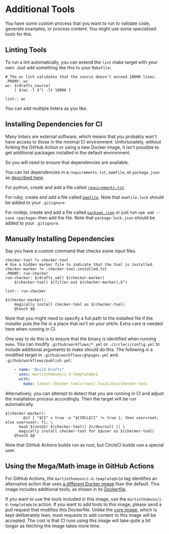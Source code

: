 # Additional Tools

You have some custom process that you want to run to validate code, generate
examples, or process content.  You might use some specialized tools for this.


## Linting Tools

To run a lint automatically, you can extend the `lint` make target with your
own.  Just add something like this to your `Makefile`:

```make
# The wc lint validates that the source doesn't exceed 10000 lines.
.PHONY: wc
wc: $(drafts_source)
	[ $(wc -l $^) -lt 10000 ]

lint:: wc
```

You can add multiple linters as you like.


## Installing Dependencies for CI

Many linters are external software, which means that you probably won't have
access to those in the minimal CI environment.  Unfortunately, without forking
the GitHub Action or using a new Docker image, it isn't possible to get
additional packages installed in the default environment.

So you will need to ensure that dependencies are available.

You can list dependencies in a `requirements.txt`, `Gemfile`, or `package.json`
as [described here](https://github.com/martinthomson/i-d-template/blob/main/deps.mk).

For python, create and add a file called
[`requirements.txt`](https://pip.pypa.io/en/stable/reference/requirements-file-format/).

For ruby, create and add a file called 
[`Gemfile`](https://bundler.io/man/gemfile.5.html).  Note that `Gemfile.lock`
should be added to your `.gitignore`.

For nodejs, create and add a file called
[`package.json`](https://docs.npmjs.com/cli/v8/configuring-npm/package-json)
or just run `npm add --save <package>` then add the file.  Note that
`package-lock.json` should be added to your `.gitignore`.


## Manually Installing Dependencies

Say you have a custom command that checks some input files.

```make
checker-tool ?= checker-tool
# Use a hidden marker file to indicate that the tool is installed.
checker-marker ?= .checker-tool-installed.txt
.PHONY: run-checker
run-checker: $(drafts_xml) $(checker-marker)
	$(checker-tool) $(filter-out $(checker-marker),$^)

lint:: run-checker

$(checker-marker):
	magically install checker-tool as $(checker-tool)
	@touch $@
```

Note that you might need to specify a full path to the installed file if the
installer puts the file in a place that isn't on your `$PATH`. Extra care is
needed here when running in CI.

One way to do this is to ensure that the binary is identified when running
`make`.  You can modify `.github/workflows/*.yml` or `.circleci/config.yml`
to include additional arguments to make should do this.  The following is a
modified target in `.github/workflows/ghpages.yml` and
`.github/workflows/publish.yml`:

```yaml
    - name: "Build Drafts"
      uses: martinthomson/i-d-template@v1
      with:
        make: latest checker-tool=/root/.local/bin/checker-tool
```

Alternatively, you can attempt to detect that you are running in CI and adjust
the installation process accordingly.  Then the target will be run
automatically.

```make
$(checker-marker):
        @if [ "$CI" = true -a "$CIRCLECI" != true ]; then user=root; else user=user; fi; \
	  hash $(notdir $(checker-tool)) 2>/dev/null || \
	  magically install checker-tool for $$user as $(checker-tool)
	@touch $@
```

Note that GitHub Actions builds run as root, but CircleCI builds use a special user.


## Using the Mega/Math image in GitHub Actions

For GitHub Actions, the `martinthomson/i-d-template@v1m` tag identifies an
alternative action that uses [a different Docker
image](https://github.com/martinthomson/i-d-template/pkgs/container/i-d-template-math)
than the default.  This image includes additional tools, as shown in its
[Dockerfile](https://github.com/martinthomson/i-d-template/blob/main/docker/math/Dockerfile).

If you want to use the tools included in this image, use the
`martinthomson/i-d-template@v1m` action.  If you want to add tools to this
image, please send a pull request that modifies this Dockerfile.  Unlike the
[core
image](https://github.com/martinthomson/i-d-template/blob/main/docker/action/Dockerfile),
which is kept deliberately lean, most requests to add content to this image will
be accepted.  The cost is that CI runs using this image will take quite a bit
longer as fetching the image takes more time.
